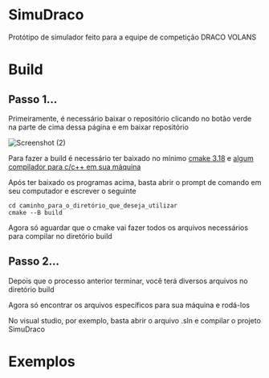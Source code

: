# SimuDraco

Protótipo de simulador feito para a equipe de competição DRACO VOLANS


# Build

## Passo 1...
Primeiramente, é necessário baixar o repositório clicando no botão verde na parte de cima dessa página e em baixar repositório

![Screenshot (2)](https://user-images.githubusercontent.com/82895172/153978852-786f759b-086c-4a4d-9e6d-02f11aad51da.png)

Para fazer a build é necessário ter baixado no mínimo [cmake 3.18](https://cmake.org/download/) e [algum compilador para c/c++ em sua máquina](https://visualstudio.microsoft.com/pt-br/downloads/)

Após ter baixado os programas acima, basta abrir o prompt de comando em seu computador e escrever o seguinte


```
cd caminho_para_o_diretório_que_deseja_utilizar
cmake --B build
```


Agora só aguardar que o cmake vai fazer todos os arquivos necessários para compilar no diretório build
## Passo 2...

Depois que o processo anterior terminar, você terá diversos arquivos no diretório build

Agora só encontrar os arquivos específicos para sua máquina e rodá-los

No visual studio, por exemplo, basta abrir o arquivo .sln e compilar o projeto SimuDraco

# Exemplos

